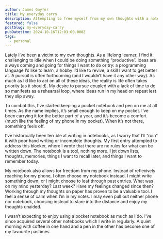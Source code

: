 ```yaml
---
author: James Gayfer
title: My everyday carry
description: Attempting to free myself from my own thoughts with a notebook.
featured: false
postSlug: my-everyday-carry
pubDatetime: 2024-10-16T12:03:00.000Z
tags:
  - personal
---
```


Lately I’ve been a victim to my own thoughts. As a lifelong learner, I find it challenging to idle when I could be doing something “productive”. Ideas are always coming and going for things I want to do or try: a programming language I’d like to learn, a hobby I’d like to revive, a skill I want to get better at. A pursuit is often forthcoming (and I wouldn’t have it any other way). As much as I’d like to act on all of these ideas, the reality is life often takes priority (as it should). My desire to pursue coupled with a lack of time to do so manifests as a rehearsal loop, where ideas run in my head on repeat lest they slip away.

To combat this, I’ve started keeping a pocket notebook and pen on me at all times. As the name implies, it’s small enough to keep on my pocket. I’ve been carrying it for the better part of a year, and it’s become a comfort (much like the feeling of my phone in my pocket). When it’s not there, something feels off.

I’ve historically been terrible at writing in notebooks, as I worry that I’ll “ruin” it with poor hand writing or incomplete thoughts. My first entry attempted to address this blocker, where I wrote that there are no rules for what can be written down. The notebook is a tool, nothing more. I jot down lists, thoughts, memories, things I want to recall later, and things I want to remember today.

My notebook also allows for freedom from my phone. Instead of reflexively reaching for my phone, I often choose my notebook instead. I might write something down, or I might choose to leaf through past entries. What was on my mind yesterday? Last week? Have my feelings changed since then? Working through my thoughts on paper has proven to be a valuable tool. I feel a sense of calm when I’m in my notes. I may even pull out neither phone nor notebook, choosing instead to stare into the distance and enjoy my thoughts unaided.

I wasn’t expecting to enjoy using a pocket notebook as much as I do. I’ve since acquired several other notebooks which I write in regularly. A quiet morning with coffee in one hand and a pen in the other has become one of my favourite pastimes.
